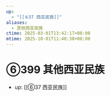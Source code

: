 ```yaml
---
up:
  - "[[⑥37 西亚民族]]"
aliases:
  - 其他西亚民族
ctime: 2025-03-01T13:42:17+08:00
mtime: 2025-10-01T11:40:30+08:00
---
```


# ⑥399 其他西亚民族

- up: [[⑥37 西亚民族]]
